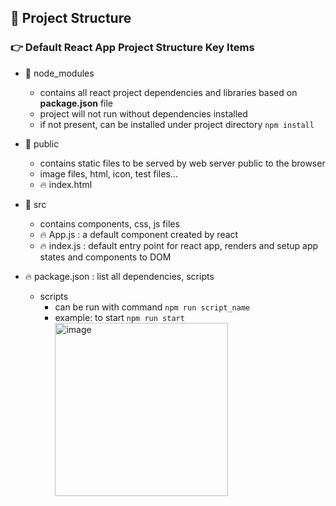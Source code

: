 ## 🍬 Project Structure
### :point_right: Default React App Project Structure Key Items
- 📂 node_modules
  - contains all react project dependencies and libraries based on **package.json** file
  - project will not run without dependencies installed
  - if not present, can be installed under project directory ```npm install```
- 📂 public
  - contains static files to be served by web server public to the browser
  - image files, html, icon, test files...
  - :fire: index.html
    
- 📂 src
  - contains components, css, js files
  - :fire: App.js : a default component created by react
  - :fire: index.js : default entry point for react app, renders and setup app states and components to DOM
    
- :fire: package.json : list all dependencies, scripts
  - scripts
    - can be run with command ```npm run script_name```
    - example: to start ```npm run start``` <br>
      <img width="277" alt="image" src="https://github.com/scotth82/learnReact/assets/99236100/d2879037-3a75-4609-ab68-a70497b8a1f4">


